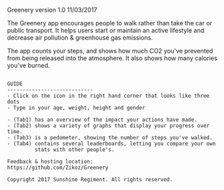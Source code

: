 Greenery version 1.0 11/03/2017

The Greenery app encourages people to walk rather than take the car or
public transport. It helps users start or maintain an active lifestyle
and decrease air pollution & greenhouse gas emissions.

The app counts your steps, and shows how much CO2 you've prevented
from being released into the atmosphere. It also shows how many
calories you've burned.

~~~~~~~~~~~~~~~~~~~~~~~~~~~~

GUIDE
----------------------------
- Click on the icon in the right hand corner that looks like three dots
- Type in your age, weight, height and gender

- (Tab1) has an overview of the impact your actions have made. 
- (Tab2) shows a variety of graphs that display your progress over time.
- (Tab3) is a pedometer, showing the number of steps you've walked.
- (Tab4) contains several leaderboards, letting you compare your own
         stats with other people's.

Feedback & hosting location:
https://github.com/Zikoz/Greenery

Copyright 2017 Sunshine Regiment. All rights reserved.
